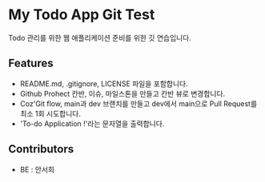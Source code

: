 # My Todo App Git Test

Todo 관리를 위한 웹 애플리케이션 준비를 위한 깃 연습입니다.

## Features

- README.md, .gitignore, LICENSE 파일을 포함합니다.
- Github Prohect 칸반, 이슈, 마일스톤을 만들고 칸반 뷰로 변경합니다.
- Coz'Git flow, main과 dev 브랜치를 만들고 dev에서 main으로 Pull Request를 최소 1회 시도합니다.
- 'To-do Application !'라는 문자열을 출력합니다.

## Contributors

- BE : 안서희
